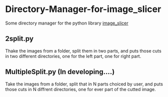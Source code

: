 # Directory-Manager-for-image_slicer

Some directory manager for the python library [image_slicer](https://samdobson.github.io/image_slicer/)


## 2split.py 
Thake the images from a folder, split them in two parts, and puts those cuts in two different directories,
one for the left part, one for right part.

## MultipleSplit.py (In developing....) 
Take the images from a folder, split that in N parts choiced by user, and puts those cuts in N diffrent directories,
one for ever part of the cutted image.
